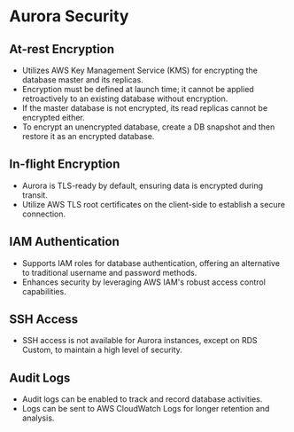 # Aurora Security

## At-rest Encryption

- Utilizes AWS Key Management Service (KMS) for encrypting the database master and its replicas.
- Encryption must be defined at launch time; it cannot be applied retroactively to an existing database without encryption.
- If the master database is not encrypted, its read replicas cannot be encrypted either.
- To encrypt an unencrypted database, create a DB snapshot and then restore it as an encrypted database.

## In-flight Encryption

- Aurora is TLS-ready by default, ensuring data is encrypted during transit.
- Utilize AWS TLS root certificates on the client-side to establish a secure connection.

## IAM Authentication

- Supports IAM roles for database authentication, offering an alternative to traditional username and password methods.
- Enhances security by leveraging AWS IAM's robust access control capabilities.

## SSH Access

- SSH access is not available for Aurora instances, except on RDS Custom, to maintain a high level of security.

## Audit Logs

- Audit logs can be enabled to track and record database activities.
- Logs can be sent to AWS CloudWatch Logs for longer retention and analysis.